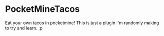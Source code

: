 # PocketMineTacos
Eat your own tacos in pocketmine! This is just a plugin I'm randomly making to try and learn. ;p
